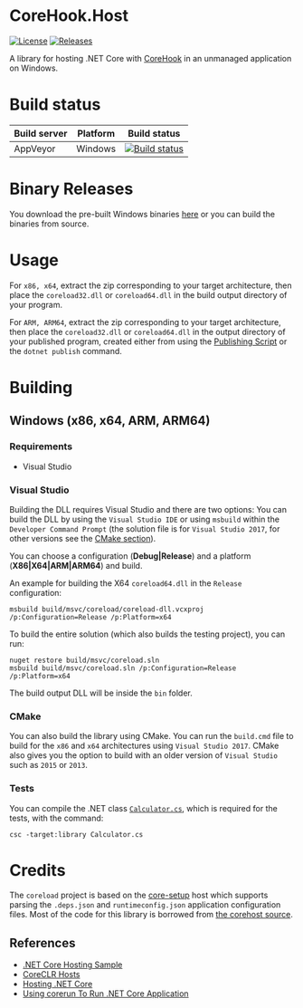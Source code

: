 # CoreHook.Host

[![License](https://img.shields.io/badge/License-MIT-blue.svg?style=flat-square)](https://github.com/unknownv2/CoreHook.Host/blob/master/LICENSE)
[![Releases](https://img.shields.io/github/release/unknownv2/CoreHook.Host.svg?colorB=33b2e0&style=flat-square
)](https://github.com/unknownv2/CoreHook.Host/releases)

A library for hosting .NET Core with [CoreHook](https://github.com/unknownv2/CoreHook) in an unmanaged application on Windows.

# Build status

| Build server | Platform    | Build status                             |
| ------------ | ----------- | ---------------------------------------- |
| AppVeyor     | Windows     | [![Build status](https://ci.appveyor.com/api/projects/status/7c0lfec5c7tlvo2a/branch/master?style=flat-square)](https://ci.appveyor.com/project/unknownv2/corehook-host/branch/master) |

# Binary Releases 
 You download the pre-built Windows binaries [here](https://github.com/unknownv2/CoreHook.Host/releases) or you can build the binaries from source.
 
 # Usage

 For `x86, x64`, extract the zip corresponding to your target architecture, then place the `coreload32.dll` or `coreload64.dll` in the build output directory of your program.
 
 For `ARM, ARM64`,  extract the zip corresponding to your target architecture, then place the `coreload32.dll` or `coreload64.dll` in the output directory of your published program, created either from using the [Publishing Script](https://github.com/unknownv2/CoreHook#publishing-script) or the `dotnet publish` command.

# Building

## Windows (x86, x64, ARM, ARM64)

### Requirements

* Visual Studio

### Visual Studio

Building the DLL requires Visual Studio and there are two options: You can build the DLL by using the `Visual Studio IDE` or using `msbuild` within the `Developer Command Prompt` (the solution file is for `Visual Studio 2017`, for other versions see the [CMake section](#cmake)).

You can choose a configuration (**Debug|Release**) and a platform (**X86|X64|ARM|ARM64**) and build. 

An example for building the X64 `coreload64.dll` in the `Release` configuration:

```
msbuild build/msvc/coreload/coreload-dll.vcxproj /p:Configuration=Release /p:Platform=x64
```

To build the entire solution (which also builds the testing project), you can run:

```
nuget restore build/msvc/coreload.sln
msbuild build/msvc/coreload.sln /p:Configuration=Release /p:Platform=x64
```

The build output DLL will be inside the `bin` folder.

### CMake

You can also build the library using CMake. You can run the `build.cmd` file to build for the `x86` and `x64` architectures using `Visual Studio 2017`. CMake also gives you the option to build with an older version of `Visual Studio` such as `2015` or `2013`.

### Tests

You can compile the .NET class [`Calculator.cs`](tests/dotnet/Calculator.cs), which is required for the tests, with the command:

```
csc -target:library Calculator.cs
```

# Credits

The `coreload` project is based on the [core-setup](https://github.com/dotnet/core-setup/) host which supports parsing the `.deps.json` and `runtimeconfig.json` application configuration files. Most of the code for this library is borrowed from [the corehost source](https://github.com/dotnet/core-setup/tree/master/src/corehost).

## References
* [.NET Core Hosting Sample](https://github.com/dotnet/samples/tree/master/core/hosting)
* [CoreCLR Hosts](https://github.com/dotnet/coreclr/tree/master/src/coreclr/hosts)
* [Hosting .NET Core](https://docs.microsoft.com/en-us/dotnet/core/tutorials/netcore-hosting)
* [Using corerun To Run .NET Core Application](https://github.com/dotnet/coreclr/blob/master/Documentation/workflow/UsingCoreRun.md)